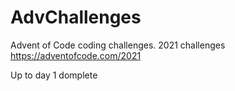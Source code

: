 # AdvChallenges
Advent of Code coding challenges.
2021 challenges 
https://adventofcode.com/2021

Up to day 1 domplete
